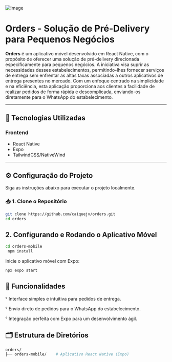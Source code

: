 ![image](https://github.com/user-attachments/assets/bd93357b-e8cd-4170-b5b4-a52c87e3b422)


# Orders - Solução de Pré-Delivery para Pequenos Negócios

**Orders** é um aplicativo móvel desenvolvido em React Native, com o propósito de oferecer uma solução de pré-delivery direcionada especificamente para pequenos negócios. A iniciativa visa suprir as necessidades desses estabelecimentos, permitindo-lhes fornecer serviços de entrega sem enfrentar as altas taxas associadas a outros aplicativos de entrega presentes no mercado. Com um enfoque centrado na simplicidade e na eficiência, esta aplicação proporciona aos clientes a facilidade de realizar pedidos de forma rápida e descomplicada, enviando-os diretamente para o WhatsApp do estabelecimento.

---

## 🚀 Tecnologias Utilizadas

### Frontend
- React Native
- Expo
- TailwindCSS/NativeWind

---

## ⚙️ Configuração do Projeto

Siga as instruções abaixo para executar o projeto localmente.

### 📥 1. Clone o Repositório

```bash
git clone https://github.com/caiquejv/orders.git
cd orders
```
## 2. Configurando e Rodando o Aplicativo Móvel
```bash
cd orders-mobile
 npm install
```
Inicie o aplicativo móvel com Expo:
```bash
npx expo start
```

## 🎯 Funcionalidades
° Interface simples e intuitiva para pedidos de entrega.

° Envio direto de pedidos para o WhatsApp do estabelecimento.

° Integração perfeita com Expo para um desenvolvimento ágil.

## 🗂 Estrutura de Diretórios
```bash
orders/
├── orders-mobile/    # Aplicativo React Native (Expo)
```
